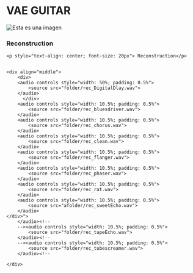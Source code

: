 # VAE GUITAR
![Esta es una imagen](https://myoctocat.com/assets/images/base-octocat.svg)



### Reconstruction
<div class="figure">

    <p style="text-align: center; font-size: 20px"> Reconstruction</p>


    <div align="middle">
        <div>
        <audio controls style="width: 50%; padding: 0.5%">
            <source src="folder/rec_DigitalDlay.wav">
        </audio>
          </div>
        <audio controls style="width: 10.5%; padding: 0.5%">
            <source src="folder/rec_bluesdriver.wav">
        </audio>
        <audio controls style="width: 10.5%; padding: 0.5%">
            <source src="folder/rec_chorus.wav">
        </audio>
        <audio controls style="width: 10.5%; padding: 0.5%">
            <source src="folder/rec_clean.wav">
        </audio>
        <audio controls style="width: 10.5%; padding: 0.5%">
            <source src="folder/rec_flanger.wav">
        </audio>
        <audio controls style="width: 10.5%; padding: 0.5%">
            <source src="folder/rec_phaser.wav">
        </audio>
        <audio controls style="width: 10.5%; padding: 0.5%">
            <source src="folder/rec_rat.wav">
        </audio>
        <audio controls style="width: 10.5%; padding: 0.5%">
            <source src="afolder/rec_sweetEcho.wav">
        </audio>
    </div>">
        </audio><!--
        --><audio controls style="width: 10.5%; padding: 0.5%">
            <source src="folder/rec_tapeEcho.wav">
        </audio><!--
        --><audio controls style="width: 10.5%; padding: 0.5%">
            <source src="folder/rec_tubescreamer.wav">
        </audio><!--
       
    </div>
